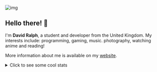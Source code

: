 ![img](https://pbs.twimg.com/profile_banners/829351986004889602/1603291422/1500x500)
## Hello there! 👋
I'm **David Ralph**, a student and developer from the United Kingdom. My interests include: programming, gaming, music. photography, watching anime and reading!

More information about me is available on my [website](https://davidcralph.co.uk).

<details>
  <summary>Click to see some cool stats</summary>
  
  ![GitHub Stats](https://github-readme-stats.vercel.app/api?username=davidcralph&count_private=true)
  ![Language Stats](https://github-readme-stats.vercel.app/api/top-langs/?username=davidcralph)
</details>
